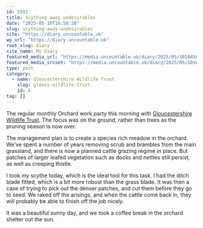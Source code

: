 ```yaml
---
id: 5992
title: Scything away undesirables
date: "2025-05-10T16:58:28"
slug: scything-away-undesirables
site: "https://diary.uncountable.uk"
wp_url: "https://diary.uncountable.uk"
root_slug: diary
site_name: My Diary
featured_media_url: "https://media.uncountable.uk/diary/2025/05/10164504/IMG20250510104906.webp"
featured_media_srcset: "https://media.uncountable.uk/diary/2025/05/10164504/IMG20250510104906-300x169.webp 300w, https://media.uncountable.uk/diary/2025/05/10164504/IMG20250510104906-1024x576.webp 1024w, https://media.uncountable.uk/diary/2025/05/10164504/IMG20250510104906-150x150.webp 150w, https://media.uncountable.uk/diary/2025/05/10164504/IMG20250510104906-640x360.webp 640w, https://media.uncountable.uk/diary/2025/05/10164504/IMG20250510104906.webp 1763w"
type: post
category:
  - name: Gloucestershire Wildlife Trust
    slug: gloucs-wildlife-trust
    id: 6
tag: []
---
```



<p>The regular monthly Orchard work party this morning with <a href="https://www.gloucestershirewildlifetrust.co.uk/volunteer">Gloucestershire Wildlife Trust</a>.  The focus was on the ground, rather than trees as the pruning season is now over.</p>



<p>The management plan is to create a species rich meadow in the orchard.  We&#8217;ve spent a number of years removing scrub and brambles from the main grassland, and there is now a planned cattle grazing regime in place.  But patches of larger leafed vegetation such as docks and nettles still persist, as well as creeping thistle.</p>



<p>I took my scythe today, which is the ideal tool for this task.  I had the ditch blade fitted, which is a bit more robust than the grass blade.  It was then a case of trying to pick out the denser patches, and cut them before they go to seed.  We raked off the arisings, and when the cattle come back in, they will probably be able to finish off the job nicely.</p>



<p>It was a beautiful sunny day, and we took a coffee break in the orchard shelter out the sun.</p>

